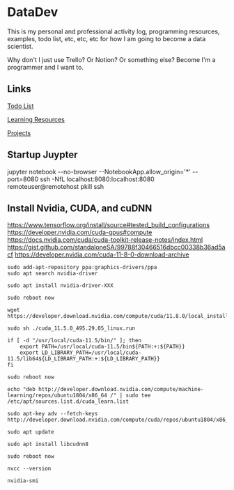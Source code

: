 # DataDev

This is my personal and professional activity log, programming resources, examples, todo list,
etc, etc, etc for how I am going to become a data scientist.

Why don't I just use Trello? Or Notion? Or something else? Become I'm a programmer and I want to.

## Links

[Todo List](TODO.md)

[Learning Resources](RESOURCES.md)

[Projects](PROJECTS.md)

## Startup Juypter

jupyter notebook --no-browser --NotebookApp.allow_origin='*' --port=8080
ssh -NfL localhost:8080:localhost:8080 remoteuser@remotehost
pkill ssh

## Install Nvidia, CUDA, and cuDNN

https://www.tensorflow.org/install/source#tested_build_configurations
https://developer.nvidia.com/cuda-gpus#compute
https://docs.nvidia.com/cuda/cuda-toolkit-release-notes/index.html
https://gist.github.com/standaloneSA/99788f30466516dbcc00338b36ad5acf
https://developer.nvidia.com/cuda-11-8-0-download-archive


```
sudo add-apt-repository ppa:graphics-drivers/ppa
sudo apt search nvidia-driver

sudo apt install nvidia-driver-XXX

sudo reboot now

wget https://developer.download.nvidia.com/compute/cuda/11.8.0/local_installers/cuda_11.8.0_495.29.05_linux.run

sudo sh ./cuda_11.5.0_495.29.05_linux.run

if [ -d "/usr/local/cuda-11.5/bin/" ]; then
    export PATH=/usr/local/cuda-11.5/bin${PATH:+:${PATH}}
    export LD_LIBRARY_PATH=/usr/local/cuda-11.5/lib64${LD_LIBRARY_PATH:+:${LD_LIBRARY_PATH}}
fi

sudo reboot now

echo "deb http://developer.download.nvidia.com/compute/machine-learning/repos/ubuntu1804/x86_64 /" | sudo tee /etc/apt/sources.list.d/cuda_learn.list

sudo apt-key adv --fetch-keys  http://developer.download.nvidia.com/compute/cuda/repos/ubuntu1804/x86_64/7fa2af80.pub

sudo apt update

sudo apt install libcudnn8

sudo reboot now

nvcc --version

nvidia-smi

```
